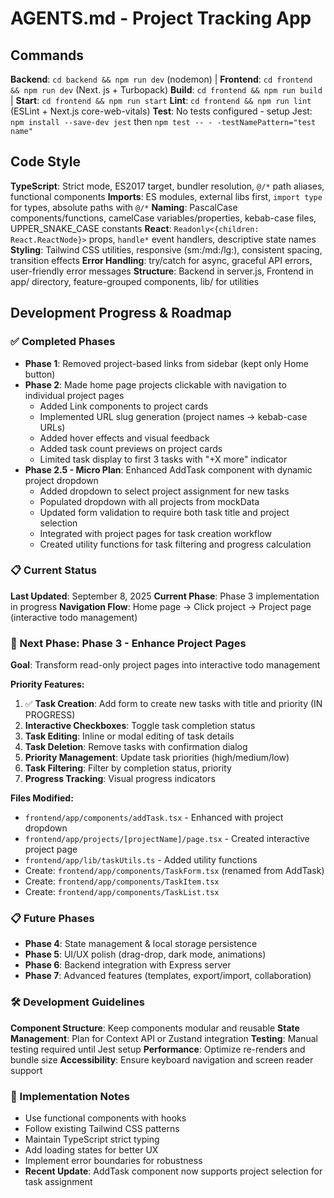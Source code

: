 # AGENTS.md - Project Tracking App

## Commands
**Backend**: `cd backend && npm run dev` (nodemon) | **Frontend**: `cd frontend && npm run dev` (Next.
js + Turbopack)
**Build**: `cd frontend && npm run build` | **Start**: `cd frontend && npm run start`
**Lint**: `cd frontend && npm run lint` (ESLint + Next.js core-web-vitals)
**Test**: No tests configured - setup Jest: `npm install --save-dev jest` then `npm test -- -
-testNamePattern="test name"`

## Code Style
**TypeScript**: Strict mode, ES2017 target, bundler resolution, `@/*` path aliases, functional
components
**Imports**: ES modules, external libs first, `import type` for types, absolute paths with `@/*`
**Naming**: PascalCase components/functions, camelCase variables/properties, kebab-case files,
UPPER_SNAKE_CASE constants
**React**: `Readonly<{children: React.ReactNode}>` props, `handle*` event handlers, descriptive state
names
**Styling**: Tailwind CSS utilities, responsive (sm:/md:/lg:), consistent spacing, transition effects
**Error Handling**: try/catch for async, graceful API errors, user-friendly error messages
**Structure**: Backend in server.js, Frontend in app/ directory, feature-grouped components, lib/ for
utilities

## Development Progress & Roadmap

### ✅ Completed Phases
- **Phase 1**: Removed project-based links from sidebar (kept only Home button)
- **Phase 2**: Made home page projects clickable with navigation to individual project pages
  - Added Link components to project cards
  - Implemented URL slug generation (project names → kebab-case URLs)
  - Added hover effects and visual feedback
  - Added task count previews on project cards
  - Limited task display to first 3 tasks with "+X more" indicator
- **Phase 2.5 - Micro Plan**: Enhanced AddTask component with dynamic project dropdown
  - Added dropdown to select project assignment for new tasks
  - Populated dropdown with all projects from mockData
  - Updated form validation to require both task title and project selection
  - Integrated with project pages for task creation workflow
  - Created utility functions for task filtering and progress calculation

### 📋 Current Status
**Last Updated**: September 8, 2025
**Current Phase**: Phase 3 implementation in progress
**Navigation Flow**: Home page → Click project → Project page (interactive todo management)

### 🎯 Next Phase: Phase 3 - Enhance Project Pages
**Goal**: Transform read-only project pages into interactive todo management

**Priority Features:**
1. ✅ **Task Creation**: Add form to create new tasks with title and priority (IN PROGRESS)
2. **Interactive Checkboxes**: Toggle task completion status
3. **Task Editing**: Inline or modal editing of task details
4. **Task Deletion**: Remove tasks with confirmation dialog
5. **Priority Management**: Update task priorities (high/medium/low)
6. **Task Filtering**: Filter by completion status, priority
7. **Progress Tracking**: Visual progress indicators

**Files Modified:**
- `frontend/app/components/addTask.tsx` - Enhanced with project dropdown
- `frontend/app/projects/[projectName]/page.tsx` - Created interactive project page
- `frontend/app/lib/taskUtils.ts` - Added utility functions
- Create: `frontend/app/components/TaskForm.tsx` (renamed from AddTask)
- Create: `frontend/app/components/TaskItem.tsx`
- Create: `frontend/app/components/TaskList.tsx`

### 📋 Future Phases
- **Phase 4**: State management & local storage persistence
- **Phase 5**: UI/UX polish (drag-drop, dark mode, animations)
- **Phase 6**: Backend integration with Express server
- **Phase 7**: Advanced features (templates, export/import, collaboration)

### 🛠️ Development Guidelines
**Component Structure**: Keep components modular and reusable
**State Management**: Plan for Context API or Zustand integration
**Testing**: Manual testing required until Jest setup
**Performance**: Optimize re-renders and bundle size
**Accessibility**: Ensure keyboard navigation and screen reader support

### 📝 Implementation Notes
- Use functional components with hooks
- Follow existing Tailwind CSS patterns
- Maintain TypeScript strict typing
- Add loading states for better UX
- Implement error boundaries for robustness
- **Recent Update**: AddTask component now supports project selection for task assignment
